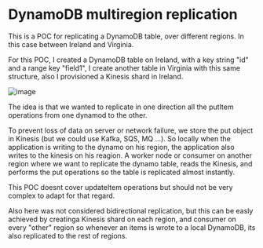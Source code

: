 # DynamoDB multiregion replication

This is a POC for replicating a DynamoDB table, over different regions. In this case between Ireland and Virginia.

For this POC, I created a DynamoDB table on Ireland, with a key string "id" and a range key "field1", I create another table in Virginia with this same structure, also I provisioned a Kinesis shard in Ireland. 


![image](https://octodex.github.com/images/yaktocat.png)

The idea is that we wanted to replicate in one direction all the putItem operations from one dynamod to the other.

To prevent loss of data on server or network failure, we store the put object in Kinesis (but we could use Kafka, SQS, MQ ...). So locally when the application is writing to the dynamo on his region, the application also writes to the kinesis on his reagion. A worker node or consumer on another region where we want to replicate the dynamo table, reads the Kinesis, and performs the put operations so the table is replicated almost instantly.

This POC doesnt cover updateItem operations but should not be very complex to adapt for that regard.

Also here was not considered bidirectional replication, but this can be easly achieved by creatinga Kinesis shard on each region, and consumer on every "other" region so whenever an items is wrote to a local DynamoDB, its also replicated to the rest of regions.